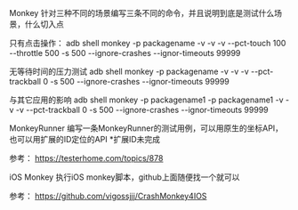 Monkey
针对三种不同的场景编写三条不同的命令，并且说明到底是测试什么场景，什么切入点

只有点击操作：
adb shell monkey -p packagename -v -v -v --pct-touch 100 --throttle 500 -s 500 --ignore-crashes --ignor-timeouts 99999

无等待时间的压力测试
adb shell monkey -p packagename -v -v -v --pct-trackball 0 -s 500 --ignore-crashes --ignor-timeouts 99999

与其它应用的影响
adb shell monkey -p packagename1 -p packagename1 -v -v -v --pct-trackball 0 -s 500 --ignore-crashes --ignor-timeouts 99999

MonkeyRunner
编写一条MonkeyRunner的测试用例，可以用原生的坐标API，也可以用扩展的ID定位的API
*扩展ID未完成

参考：
https://testerhome.com/topics/878

iOS Monkey
执行iOS monkey脚本，github上面随便找一个就可以

参考：
https://github.com/vigossjjj/CrashMonkey4IOS